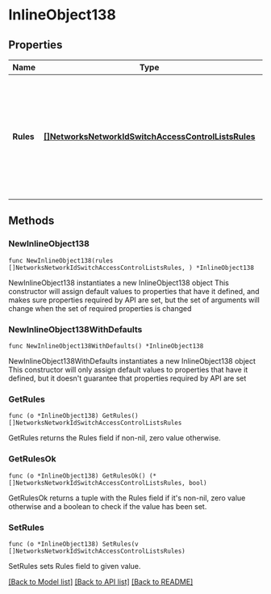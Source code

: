 # InlineObject138

## Properties

Name | Type | Description | Notes
------------ | ------------- | ------------- | -------------
**Rules** | [**[]NetworksNetworkIdSwitchAccessControlListsRules**](NetworksNetworkIdSwitchAccessControlListsRules.md) | An ordered array of the access control list rules (not including the default rule). An empty array will clear the rules. | 

## Methods

### NewInlineObject138

`func NewInlineObject138(rules []NetworksNetworkIdSwitchAccessControlListsRules, ) *InlineObject138`

NewInlineObject138 instantiates a new InlineObject138 object
This constructor will assign default values to properties that have it defined,
and makes sure properties required by API are set, but the set of arguments
will change when the set of required properties is changed

### NewInlineObject138WithDefaults

`func NewInlineObject138WithDefaults() *InlineObject138`

NewInlineObject138WithDefaults instantiates a new InlineObject138 object
This constructor will only assign default values to properties that have it defined,
but it doesn't guarantee that properties required by API are set

### GetRules

`func (o *InlineObject138) GetRules() []NetworksNetworkIdSwitchAccessControlListsRules`

GetRules returns the Rules field if non-nil, zero value otherwise.

### GetRulesOk

`func (o *InlineObject138) GetRulesOk() (*[]NetworksNetworkIdSwitchAccessControlListsRules, bool)`

GetRulesOk returns a tuple with the Rules field if it's non-nil, zero value otherwise
and a boolean to check if the value has been set.

### SetRules

`func (o *InlineObject138) SetRules(v []NetworksNetworkIdSwitchAccessControlListsRules)`

SetRules sets Rules field to given value.



[[Back to Model list]](../README.md#documentation-for-models) [[Back to API list]](../README.md#documentation-for-api-endpoints) [[Back to README]](../README.md)


